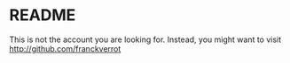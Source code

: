 README
======

This is not the account you are looking for. Instead, you might want to visit http://github.com/franckverrot